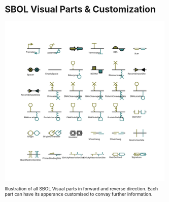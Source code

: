 # SBOL Visual Parts & Customization

<img src="actually_all_parts.png" width="600px"/>

Illustration of all SBOL Visual parts in forward and reverse direction. Each part can have its apperance customised to convay further information.

